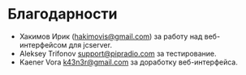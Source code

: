 Благодарности
=============

- Хакимов Ирик (hakimovis@gmail.com) за работу над веб-интерфейсом для jcserver.
- Aleksey Trifonov <support@pipradio.com> за тестирование.
- Kaener Vora <k43n3r@gmail.com> за доработку веб-интерфейса.
